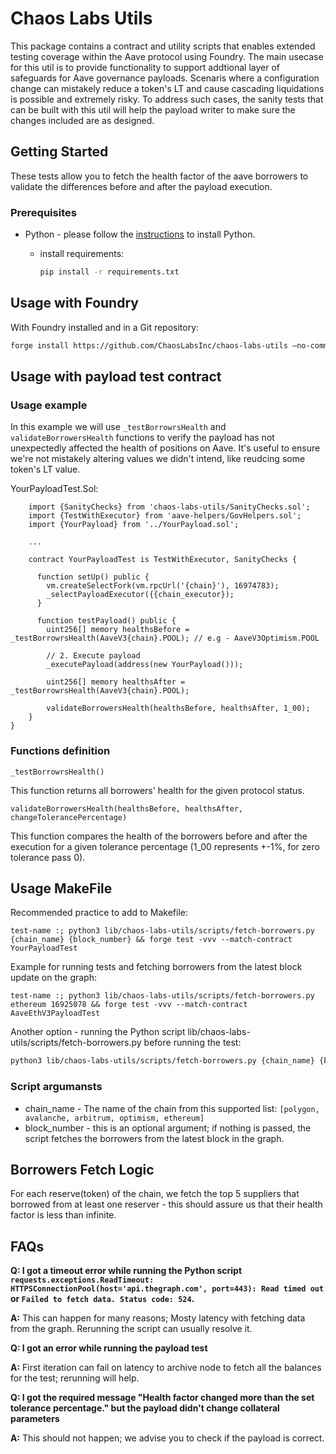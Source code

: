 # Chaos Labs Utils

This package contains a contract and utility scripts that enables extended testing coverage within the Aave protocol using Foundry.
The main usecase for this util is to provide functionality to support addtional layer of safeguards for Aave governance payloads. Scenaris where a configuration change can mistakely reduce a token's LT and cause cascading liquidations is possible and extremely risky.
To address such cases, the sanity tests that can be built with this util will help the payload writer to make sure the changes included are as designed.

## Getting Started

These tests allow you to fetch the health factor of the aave borrowers to validate the differences before and after the payload execution.

### Prerequisites

* Python - please follow the [instructions](https://packaging.python.org/en/latest/tutorials/installing-packages/) to install Python.

    - install requirements:
        ```bash
        pip install -r requirements.txt
        ```

## Usage with Foundry
With Foundry installed and in a Git repository:

```bash
forge install https://github.com/ChaosLabsInc/chaos-labs-utils —no-commit
```

## Usage with payload test contract

### Usage example 

In this example we will use `_testBorrowrsHealth` and `validateBorrowersHealth` functions to verify the payload has not unexpectedly affected the health of positions on Aave. It's useful to ensure we're not mistakely altering values we didn't intend, like reudcing some token's LT value. 

YourPayloadTest.Sol:
```
    import {SanityChecks} from 'chaos-labs-utils/SanityChecks.sol';
    import {TestWithExecutor} from 'aave-helpers/GovHelpers.sol';
    import {YourPayload} from '../YourPayload.sol';

    ...

    contract YourPayloadTest is TestWithExecutor, SanityChecks {

      function setUp() public {
        vm.createSelectFork(vm.rpcUrl('{chain}'), 16974783);
        _selectPayloadExecutor({{chain_executor});
      }
  
      function testPayload() public {
        uint256[] memory healthsBefore = _testBorrowrsHealth(AaveV3{chain}.POOL); // e.g - AaveV3Optimism.POOL

        // 2. Execute payload
        _executePayload(address(new YourPayload()));

        uint256[] memory healthsAfter = _testBorrowrsHealth(AaveV3{chain}.POOL);

        validateBorrowersHealth(healthsBefore, healthsAfter, 1_00);
    }
}
```
### Functions definition

```_testBorrowrsHealth()```

This function returns all borrowers' health for the given protocol status.

```validateBorrowersHealth(healthsBefore, healthsAfter, changeTolerancePercentage)```

This function compares the health of the borrowers before and after the execution for a given tolerance percentage (1_00 represents +-1%, for zero tolerance pass 0).


## Usage MakeFile
Recommended practice to add to Makefile:
```solidity
test-name :; python3 lib/chaos-labs-utils/scripts/fetch-borrowers.py {chain_name} {block_number} && forge test -vvv --match-contract YourPayloadTest
```

Example for running tests and fetching borrowers from the latest block update on the graph:
```
test-name :; python3 lib/chaos-labs-utils/scripts/fetch-borrowers.py ethereum 16925078 && forge test -vvv --match-contract AaveEthV3PayloadTest
```

Another option - running the Python script lib/chaos-labs-utils/scripts/fetch-borrowers.py before running the test:
```bash
python3 lib/chaos-labs-utils/scripts/fetch-borrowers.py {chain_name} {block_number}
```

### Script argumansts
* chain_name - The name of the chain from this supported list: ```[polygon, avalanche, arbitrum, optimism, ethereum]```
* block_number - this is an optional argument; if nothing is passed, the script fetches the borrowers from the latest block in the graph.

## Borrowers Fetch Logic
For each reserve(token) of the chain, we fetch the top 5 suppliers that borrowed from at least one reserver - this should assure us that their health factor is less than infinite.

## FAQs

**Q: I got a timeout error while running the Python script ```requests.exceptions.ReadTimeout: HTTPSConnectionPool(host='api.thegraph.com', port=443): Read timed out``` or ```Failed to fetch data. Status code: 524```.**

**A:** This can happen for many reasons; Mosty latency with fetching data from the graph. Rerunning the script can usually resolve it.


**Q: I got an error while running the payload test**

**A:**  First iteration can fail on latency to archive node to fetch all the balances for the test; rerunning will help.


**Q: I got the required message "Health factor changed more than the set tolerance percentage." but the payload didn't change collateral parameters**

**A:** This should not happen; we advise you to check if the payload is correct.
